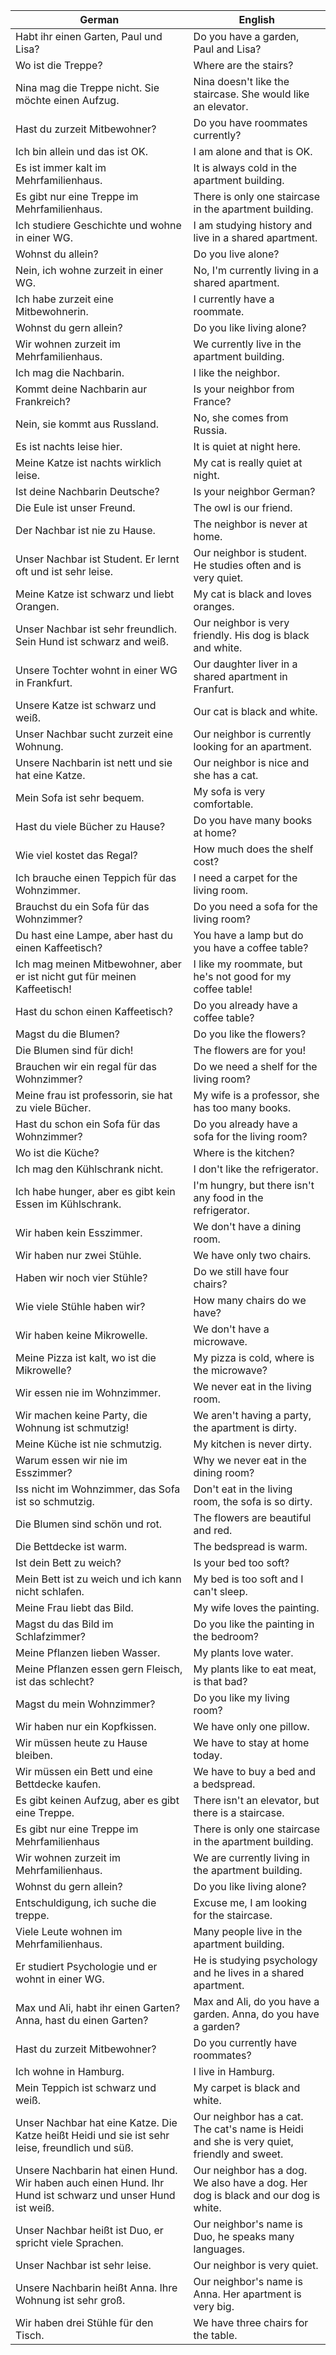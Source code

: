 | German | English |
|--------|---------|
| Habt ihr einen Garten, Paul und Lisa? | Do you have a garden, Paul and Lisa? |
| Wo ist die Treppe? | Where are the stairs? |
| Nina mag die Treppe nicht. Sie möchte einen Aufzug. | Nina doesn't like the staircase. She would like an elevator. |
| Hast du zurzeit Mitbewohner? | Do you have roommates currently? |
| Ich bin allein und das ist OK. | I am alone and that is OK. |
| Es ist immer kalt im Mehrfamilienhaus. | It is always cold in the apartment building. |
| Es gibt nur eine Treppe im Mehrfamilienhaus. | There is only one staircase in the apartment building. |
| Ich studiere Geschichte und wohne in einer WG. | I am studying history and live in a shared apartment. |
| Wohnst du allein? | Do you live alone? |
| Nein, ich wohne zurzeit in einer WG. | No, I'm currently living in a shared apartment. |
| Ich habe zurzeit eine Mitbewohnerin. | I currently have a roommate. |
| Wohnst du gern allein? | Do you like living alone? |
| Wir wohnen zurzeit im Mehrfamilienhaus. | We currently live in the apartment building. |
| Ich mag die Nachbarin. | I like the neighbor. |
| Kommt deine Nachbarin aur Frankreich? | Is your neighbor from France? |
| Nein, sie kommt aus Russland. | No, she comes from Russia. |
| Es ist nachts leise hier. | It is quiet at night here. |
| Meine Katze ist nachts wirklich leise. | My cat is really quiet at night. |
| Ist deine Nachbarin Deutsche? | Is your neighbor German? |
| Die Eule ist unser Freund. | The owl is our friend. |
| Der Nachbar ist nie zu Hause. | The neighbor is never at home. |
| Unser Nachbar ist Student. Er lernt oft und ist sehr leise. | Our neighbor is student. He studies often and is very quiet. |
| Meine Katze ist schwarz und liebt Orangen. | My cat is black and loves oranges. |
| Unser Nachbar ist sehr freundlich. Sein Hund ist schwarz and weiß. | Our neighbor is very friendly. His dog is black and white. |
| Unsere Tochter wohnt in einer WG in Frankfurt. | Our daughter liver in a shared apartment in Franfurt. |
| Unsere Katze ist schwarz und weiß. | Our cat is black and white. |
| Unser Nachbar sucht zurzeit eine Wohnung. | Our neighbor is currently looking for an apartment. |
| Unsere Nachbarin ist nett und sie hat eine Katze. | Our neighbor is nice and she has a cat. |
| Mein Sofa ist sehr bequem. | My sofa is very comfortable. |
| Hast du viele Bücher zu Hause? | Do you have many books at home? |
| Wie viel kostet das Regal? | How much does the shelf cost? |
| Ich brauche einen Teppich für das Wohnzimmer. | I need a carpet for the living room. |
| Brauchst du ein Sofa für das Wohnzimmer? | Do you need a sofa for the living room? |
| Du hast eine Lampe, aber hast du einen Kaffeetisch? | You have a lamp but do you have a coffee table? |
| Ich mag meinen Mitbewohner, aber er ist nicht gut für meinen Kaffeetisch! | I like my roommate, but he's not good for my coffee table! |
| Hast du schon einen Kaffeetisch? | Do you already have a coffee table? |
| Magst du die Blumen? | Do you like the flowers? |
| Die Blumen sind für dich! | The flowers are for you! |
| Brauchen wir ein regal für das Wohnzimmer? | Do we need a shelf for the living room? |
| Meine frau ist professorin, sie hat zu viele Bücher. |  My wife is a professor, she has too many books. |
| Hast du schon ein Sofa für das Wohnzimmer? | Do you already have a sofa for the living room? |
| Wo ist die Küche? | Where is the kitchen? |
| Ich mag den Kühlschrank nicht. | I don't like the refrigerator. |
| Ich habe hunger, aber es gibt kein Essen im Kühlschrank. | I'm hungry, but there isn't any food in the refrigerator. |
| Wir haben kein Esszimmer. | We don't have a dining room. |
| Wir haben nur zwei Stühle. | We have only two chairs. |
| Haben wir noch vier Stühle? | Do we still have four chairs? |
| Wie viele Stühle haben wir? | How many chairs do we have? |
| Wir haben keine Mikrowelle. | We don't have a microwave. |
| Meine Pizza ist kalt, wo ist die Mikrowelle? | My pizza is cold, where is the microwave? |
| Wir essen nie im Wohnzimmer. | We never eat in the living room. |
| Wir machen keine Party, die Wohnung ist schmutzig! | We aren't having a party, the apartment is dirty. |
| Meine Küche ist nie schmutzig. | My kitchen is never dirty. |
| Warum essen wir nie im Esszimmer? | Why we never eat in the dining room? |
| Iss nicht im Wohnzimmer, das Sofa ist so schmutzig. | Don't eat in the living room, the sofa is so dirty. |
| Die Blumen sind schön und rot. | The flowers are beautiful and red. |
| Die Bettdecke ist warm. | The bedspread is warm. |
| Ist dein Bett zu weich? | Is your bed too soft? |
| Mein Bett ist zu weich und ich kann nicht schlafen. | My bed is too soft and I can't sleep. |
| Meine Frau liebt das Bild. | My wife loves the painting. |
| Magst du das Bild im Schlafzimmer? | Do you like the painting in the bedroom? |
| Meine Pflanzen lieben Wasser. | My plants love water. |
| Meine Pflanzen essen gern Fleisch, ist das schlecht? | My plants like to eat meat, is that bad? |
| Magst du mein Wohnzimmer? | Do you like my living room? |
| Wir haben nur ein Kopfkissen. | We have only one pillow. |
| Wir müssen heute zu Hause bleiben. | We have to stay at home today. |
| Wir müssen ein Bett und eine Bettdecke kaufen. | We have to buy a bed and a bedspread. |
| Es gibt keinen Aufzug, aber es gibt eine Treppe. | There isn't an elevator, but there is a staircase. |
| Es gibt nur eine Treppe im Mehrfamilienhaus | There is only one staircase in the apartment building. |
| Wir wohnen zurzeit im Mehrfamilienhaus. | We are currently living in the apartment building. |
| Wohnst du gern allein? | Do you like living alone? |
| Entschuldigung, ich suche die treppe. | Excuse me, I am looking for the staircase. |
| Viele Leute wohnen im Mehrfamilienhaus. | Many people live in the apartment building. |
| Er studiert Psychologie und er wohnt in einer WG. | He is studying psychology and he lives in a shared apartment. |
| Max und Ali, habt ihr einen Garten? Anna, hast du einen Garten? | Max and Ali, do you have a garden. Anna, do you have a garden? |
| Hast du zurzeit Mitbewohner? | Do you currently have roommates? |
| Ich wohne in Hamburg. | I live in Hamburg. |
| Mein Teppich ist schwarz und weiß. | My carpet is black and white. |
| Unser Nachbar hat eine Katze. Die Katze heißt Heidi und sie ist sehr leise, freundlich und süß. | Our neighbor has a cat. The cat's name is Heidi and she is very quiet, friendly and sweet. |
| Unsere Nachbarin hat einen Hund. Wir haben auch einen Hund. Ihr Hund ist schwarz und unser Hund ist weiß. | Our neighbor has a dog. We also have a dog. Her dog is black and our dog is white. |
| Unser Nachbar heißt ist Duo, er spricht viele Sprachen. | Our neighbor's name is Duo, he speaks many languages. |
| Unser Nachbar ist sehr leise. | Our neighbor is very quiet. |
| Unsere Nachbarin heißt Anna. Ihre Wohnung ist sehr groß. | Our neighbor's name is Anna. Her apartment is very big. |
| Wir haben drei Stühle für den Tisch. | We have three chairs for the table. |
